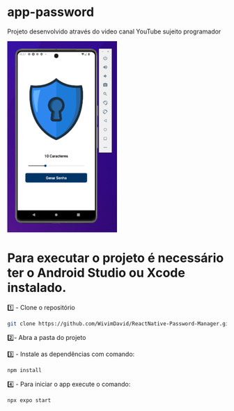 # app-password
Projeto desenvolvido através do video canal YouTube sujeito programador

 <img src="./src/asset/Gerador de senhas mobile.png" width="50%"/>

# Para executar o projeto é necessário ter o Android Studio ou Xcode instalado. 

1️⃣ - Clone o repositório 

```sh
git clone https://github.com/WivimDavid/ReactNative-Password-Manager.git
```

2️⃣-  Abra a pasta do projeto

3️⃣ - Instale as dependências com comando: 

```sh
npm install 
```
4️⃣ - Para iniciar o app execute o comando:

```sh
npx expo start
```
